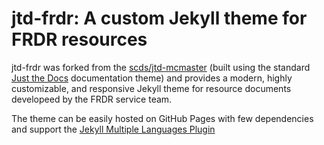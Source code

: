 # jtd-frdr: A custom Jekyll theme for FRDR resources

jtd-frdr was forked from the [scds/jtd-mcmaster](https://github.com/scds/jtd-mcmaster) (built using the standard [Just the Docs](https://github.com/just-the-docs/just-the-docs) documentation theme) and provides a modern, highly customizable, and responsive Jekyll theme for resource documents developeed by the FRDR service team.

The theme can be easily hosted on GitHub Pages with few dependencies and support the [Jekyll Multiple Languages Plugin](https://github.com/kurtsson/jekyll-multiple-languages-plugin/tree/master?tab=readme-ov-file)
